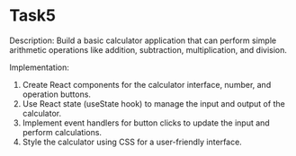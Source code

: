 # Task5
Description: 
Build a basic calculator application that can
perform simple arithmetic operations like addition,
subtraction, multiplication, and division.

Implementation:
1. Create React components for the calculator interface,
number, and operation buttons.
2. Use React state (useState hook) to manage the
input and output of the calculator.
3. Implement event handlers for button clicks to update
the input and perform calculations.
4. Style the calculator using CSS for a user-friendly
interface.
